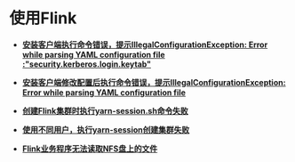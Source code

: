 # 使用Flink<a name="mrs_03_0251"></a>

-   **[安装客户端执行命令错误，提示IllegalConfigurationException: Error while parsing YAML configuration file :"security.kerberos.login.keytab"](安装客户端执行命令错误-提示IllegalConfigurationException-Error-while-parsing-YAML-configuration-file-security-ker.md)**  

-   **[安装客户端修改配置后执行命令错误，提示IllegalConfigurationException: Error while parsing YAML configuration file](安装客户端修改配置后执行命令错误-提示IllegalConfigurationException-Error-while-parsing-YAML-configuration-file.md)**  

-   **[创建Flink集群时执行yarn-session.sh命令失败](创建Flink集群时执行yarn-session-sh命令失败.md)**  

-   **[使用不同用户，执行yarn-session创建集群失败](使用不同用户-执行yarn-session创建集群失败.md)**  

-   **[Flink业务程序无法读取NFS盘上的文件](Flink业务程序无法读取NFS盘上的文件.md)**  


